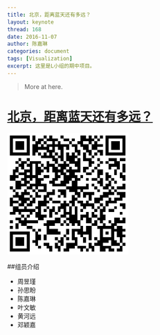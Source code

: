 ```yaml
---
title: 北京，距离蓝天还有多远？
layout: keynote
thread: 168
date: 2016-11-07
author: 陈嘉琳
categories: document
tags: [Visualization]
excerpt: 这里是L小组的期中项目。
---
```


> More at here.

# [北京，距离蓝天还有多远？](http://chen-jia-lin.github.io/midtermproject)
![](/assets/in-post/2016-11-07-DAVA16.png)

##组员介绍
- 周昱瑾
- 孙思盼
- 陈嘉琳
- 叶文敏
- 黄河远
- 邓颖嘉



